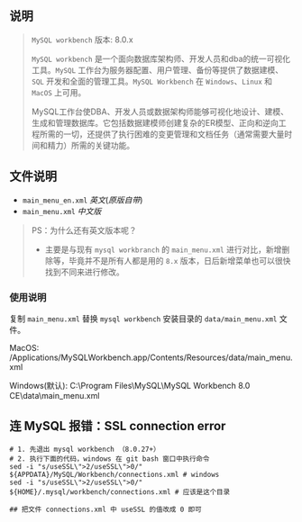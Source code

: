 

## 说明

> `MySQL workbench` 版本: 8.0.x
>
> `MySQL workbench` 是一个面向数据库架构师、开发人员和dba的统一可视化工具。`MySQL` 工作台为服务器配置、用户管理、备份等提供了数据建模、`SQL` 开发和全面的管理工具。`MySQL Workbench` 在 `Windows`、`Linux` 和 `MacOS` 上可用。
>
> MySQL工作台使DBA、开发人员或数据架构师能够可视化地设计、建模、生成和管理数据库。它包括数据建模师创建复杂的ER模型、正向和逆向工程所需的一切，还提供了执行困难的变更管理和文档任务（通常需要大量时间和精力）所需的关键功能。

## 文件说明

* `main_menu_en.xml` *英文*(*原版自带*)
* `main_menu.xml` *中文版*

> PS：为什么还有英文版本呢？
>
> * 主要是与现有 `mysql workbranch` 的 `main_menu.xml` 进行对比，新增删除等，毕竟并不是所有人都是用的 `8.x` 版本，日后新增菜单也可以很快找到不同来进行修改。

### 使用说明

复制 `main_menu.xml` 替换 `mysql workbench` 安装目录的 `data/main_menu.xml` 文件。

MacOS: /Applications/MySQLWorkbench.app/Contents/Resources/data/main_menu.xml

Windows(默认): C:\Program Files\MySQL\MySQL Workbench 8.0 CE\data\main_menu.xml

## 连 MySQL 报错：SSL connection error

```shell
# 1. 先退出 mysql workbench （8.0.27+）
# 2. 执行下面的代码，windows 在 git bash 窗口中执行命令
sed -i "s/useSSL\">2/useSSL\">0/" ${APPDATA}/MySQL/Workbench/connections.xml # windows
sed -i "s/useSSL\">2/useSSL\">0/"  ${HOME}/.mysql/workbench/connections.xml # 应该是这个目录

## 把文件 connections.xml 中 useSSL 的值改成 0 即可
```
